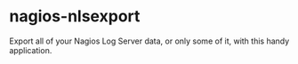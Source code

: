 # nagios-nlsexport
Export all of your Nagios Log Server data, or only some of it, with this handy application.

